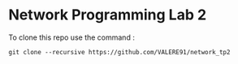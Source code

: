 # Network Programming Lab 2

To clone this repo use the command : 

`git clone --recursive https://github.com/VALERE91/network_tp2`
